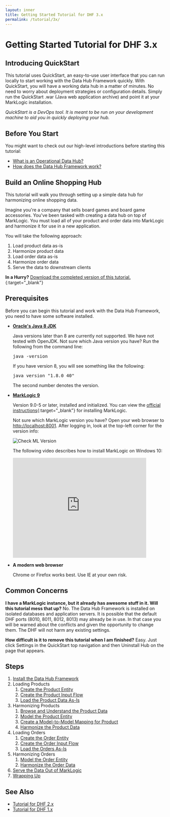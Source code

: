 ```yaml
---
layout: inner
title: Getting Started Tutorial for DHF 3.x
permalink: /tutorial/3x/
---
```


# Getting Started Tutorial for DHF 3.x

## Introducing QuickStart

This tutorial uses QuickStart, an easy-to-use user interface that you can run locally to start working with the Data Hub Framework quickly. With QuickStart, you will have a working data hub in a matter of minutes. No need to worry about deployment strategies or configuration details. Simply run the QuickStart .war (Java web application archive)  and point it at your MarkLogic installation.

_QuickStart is a DevOps tool. It is meant to be run on your development machine to aid you in quickly deploying your hub._

## Before You Start
You might want to check out our high-level introductions before starting this tutorial:

- [What is an Operational Data Hub?]({{site.baseurl}}/understanding/concepts/)
- [How does the Data Hub Framework work?]({{site.baseurl}}/understanding/how-it-works/)


## Build an Online Shopping Hub
This tutorial will walk you through setting up a simple data hub for harmonizing online shopping data.

Imagine you're a company that sells board games and board game accessories. You've been tasked with creating a data hub on top of MarkLogic. You must load all of your product and order data into MarkLogic and harmonize it for use in a new application.

You will take the following approach:

1. Load product data as-is
1. Harmonize product data
1. Load order data as-is
1. Harmonize order data
1. Serve the data to downstream clients

**In a Hurry?** [Download the completed version of this tutorial.](https://github.com/marklogic/marklogic-data-hub/tree/develop/examples/online-store){:target="_blank"}


## Prerequisites

Before you can begin this tutorial and work with the Data Hub Framework, you need to have some software installed.

- **[Oracle's Java 8 JDK](http://www.oracle.com/technetwork/java/javase/downloads/index.html)**

  Java versions later than 8 are currently not supported. We have not tested with OpenJDK. Not sure which Java version you have? Run the following from the command line:
  <pre class="cmdline">
  java -version
  </pre>
  If you have version 8, you will see something like the following:
  <pre class="cmdline">
  java version "1.8.0_40"
  </pre>
  The second number denotes the version.

- **[MarkLogic 9](https://developer.marklogic.com/products)**

  Version 9.0-5 or later, installed and initialized. You can view the [official instructions](https://docs.marklogic.com/guide/installation){:target="_blank"} for installing MarkLogic.

  Not sure which MarkLogic version you have? Open your web browser to [http://localhost:8001](http://localhost:8001). After logging in, look at the top-left corner for the version info:

  ![Check ML Version]({{site.baseurl}}/images/3x/ml-version-check.png)

  The following video describes how to install MarkLogic on Windows 10:
  <iframe width="420" height="315" src="https://www.youtube.com/embed/WaRi9HMtz5Q" frameborder="0" allowfullscreen></iframe>

- **A modern web browser**

  Chrome or Firefox works best. Use IE at your own risk.

## Common Concerns
**I have a MarkLogic instance, but it already has awesome stuff in it. Will this tutorial mess that up?**
No. The Data Hub Framework is installed on isolated databases and application servers. It is possible that the default DHF ports (8010, 8011, 8012, 8013) may already be in use. In that case you will be warned about the conflicts and given the opportunity to change them. The DHF will not harm any existing settings.

**How difficult is it to remove this tutorial when I am finished?**
Easy. Just click Settings in the QuickStart top navigation and then Uninstall Hub on the page that appears.

<!--- DHFPROD-646 TODO add navigation to the header/footer of tutorial pages to avoid having to click back to the TOC -->


## Steps
1. [Install the Data Hub Framework]({{site.baseurl}}/tutorial/3x/install/)
1. Loading Products
   1. [Create the Product Entity]({{site.baseurl}}/tutorial/3x/create-product-entity/)
   1. [Create the Product Input Flow]({{site.baseurl}}/tutorial/3x/create-product-input-flow/)
   1. [Load the Product Data As-Is]({{site.baseurl}}/tutorial/3x/load-products-as-is/)
1. Harmonizing Products
   1. [Browse and Understand the Product Data]({{site.baseurl}}/tutorial/3x/browse-understand-product-data/)
   1. [Model the Product Entity]({{site.baseurl}}/tutorial/3x/modeling-product-entity/)
   1. [Create a Model-to-Model Mapping for Product]({{site.baseurl}}/tutorial/3x/mapping-product-entity/)
   1. [Harmonize the Product Data]({{site.baseurl}}/tutorial/3x/harmonizing-product-data/)
1. Loading Orders
   1. [Create the Order Entity]({{site.baseurl}}/tutorial/3x/create-order-entity/)
   1. [Create the Order Input Flow]({{site.baseurl}}/tutorial/3x/create-order-input-flow/)
   1. [Load the Orders As-Is]({{site.baseurl}}/tutorial/3x/load-orders-as-is/)
1. Harmonizing Orders
   1. [Model the Order Entity]({{site.baseurl}}/tutorial/3x/modeling-order-entity/)
   1. [Harmonize the Order Data]({{site.baseurl}}/tutorial/3x/harmonizing-order-data/)
1. [Serve the Data Out of MarkLogic]({{site.baseurl}}/tutorial/3x/serve-data/)
1. [Wrapping Up]({{site.baseurl}}/tutorial/3x/wrapping-up/)


## See Also
- [Tutorial for DHF 2.x]({{site.baseurl}}/tutorial/2x/)
- [Tutorial for DHF 1.x]({{site.baseurl}}/tutorial/1x/)
